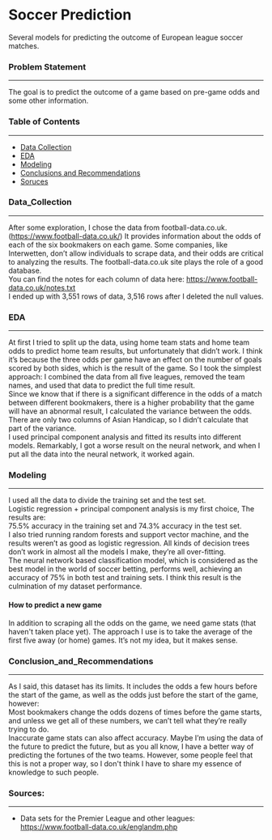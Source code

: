 # Soccer Prediction
Several models for predicting the outcome of European league soccer matches.

### Problem Statement
---
The goal is to predict the outcome of a game based on pre-game odds and some other information.

### Table of Contents
---
- [Data Collection](#Data_Collection)
- [EDA](#EDA)
- [Modeling](#Modeling)
- [Conclusions and Recommendations](#Conclusion_and_Recommendations)
- [Soruces](#Sources)

### Data_Collection
---
After some exploration, I chose the data from football-data.co.uk. (https://www.football-data.co.uk/) It provides information about the odds of each of the six bookmakers on each game. Some companies, like Interwetten, don’t allow individuals to scrape data, and their odds are critical to analyzing the results. The football-data.co.uk site plays the role of a good database.  <br/>
You can find the notes for each column of data here: https://www.football-data.co.uk/notes.txt <br/>
I ended up with 3,551 rows of data, 3,516 rows after I deleted the null values.

### EDA
---
At first I tried to split up the data, using home team stats and home team odds to predict home team results, but unfortunately that didn’t work. I think it’s because the three odds per game have an effect on the number of goals scored by both sides, which is the result of the game. So I took the simplest approach: I combined the data from all five leagues, removed the team names, and used that data to predict the full time result. <br/>
Since we know that if there is a significant difference in the odds of a match between different bookmakers, there is a higher probability that the game will have an abnormal result, I calculated the variance between the odds. There are only two columns of Asian Handicap, so I didn’t calculate that part of the variance. <br/>
I used principal component analysis and fitted its results into different models. Remarkably, I got a worse result on the neural network, and when I put all the data into the neural network, it worked again.

### Modeling
---
I used all the data to divide the training set and the test set. <br/>
Logistic regression + principal component analysis is my first choice, The results are: <br/>
75.5% accuracy in the training set and 74.3% accuracy in the test set. <br/>
I also tried running random forests and support vector machine, and the results weren’t as good as logistic regression. All kinds of decision trees don’t work in almost all the models I make, they’re all over-fitting. <br/>
The neural network based classification model, which is considered as the best model in the world of soccer betting, performs well, achieving an accuracy of 75% in both test and training sets. I think this result is the culmination of my dataset performance.

#### How to predict a new game
In addition to scraping all the odds on the game, we need game stats (that haven't taken place yet). The approach I use is to take the average of the first five away (or home) games. It’s not my idea, but it makes sense.

### Conclusion_and_Recommendations
---
As I said, this dataset has its limits. It includes the odds a few hours before the start of the game, as well as the odds just before the start of the game, however: <br/>
Most bookmakers change the odds dozens of times before the game starts, and unless we get all of these numbers, we can’t tell what they’re really trying to do. <br/>
Inaccurate game stats can also affect accuracy. Maybe I’m using the data of the future to predict the future, but as you all know, I have a better way of predicting the fortunes of the two teams. However, some people feel that this is not a proper way, so I don't think I have to share my essence of knowledge to such people.

### Sources:
---
* Data sets for the Premier League and other leagues: https://www.football-data.co.uk/englandm.php
